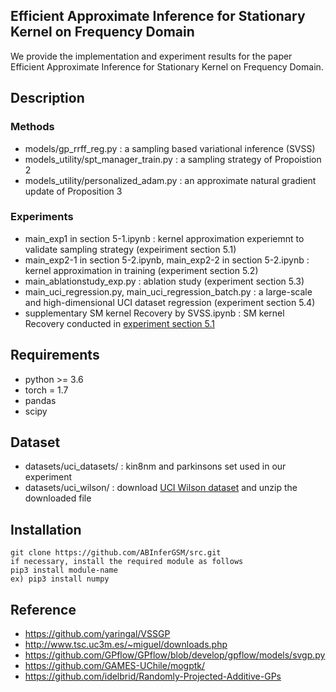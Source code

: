 ##  Efficient Approximate Inference for Stationary Kernel on Frequency Domain

We provide the implementation and experiment results for the paper Efficient Approximate Inference for Stationary Kernel on Frequency Domain.


## Description

### Methods

* models/gp_rrff_reg.py : a sampling based variational inference (SVSS)
* models_utility/spt_manager_train.py : a sampling strategy of Propoistion 2 
* models_utility/personalized_adam.py : an approximate natural gradient update of Proposition 3

### Experiments

* main_exp1 in section 5-1.ipynb : kernel approximation experiemnt to validate sampling strategy (expeiriment section 5.1)
* main_exp2-1 in section 5-2.ipynb, main_exp2-2 in section 5-2.ipynb : kernel approximation in training (experiment section 5.2)
* main_ablationstudy_exp.py : ablation study (experiment section 5.3)
* main_uci_regression.py, main_uci_regression_batch.py : a large-scale and high-dimensional UCI dataset regression (experiment section 5.4)
* supplementary SM kernel Recovery by SVSS.ipynb : SM kernel Recovery conducted in [experiment section 5.1](https://arxiv.org/pdf/1910.13565.pdf)


## Requirements

* python >= 3.6
* torch = 1.7
* pandas
* scipy


## Dataset

* datasets/uci_datasets/ : kin8nm and parkinsons set used in our experiment
* datasets/uci_wilson/ : download [UCI Wilson dataset](https://drive.google.com/file/d/0BxWe_IuTnMFcYXhxdUNwRHBKTlU/view) and unzip the downloaded file


## Installation

    git clone https://github.com/ABInferGSM/src.git
    if necessary, install the required module as follows
    pip3 install module-name
    ex) pip3 install numpy 


## Reference 

* https://github.com/yaringal/VSSGP
* http://www.tsc.uc3m.es/~miguel/downloads.php 
* https://github.com/GPflow/GPflow/blob/develop/gpflow/models/svgp.py
* https://github.com/GAMES-UChile/mogptk/
* https://github.com/idelbrid/Randomly-Projected-Additive-GPs




